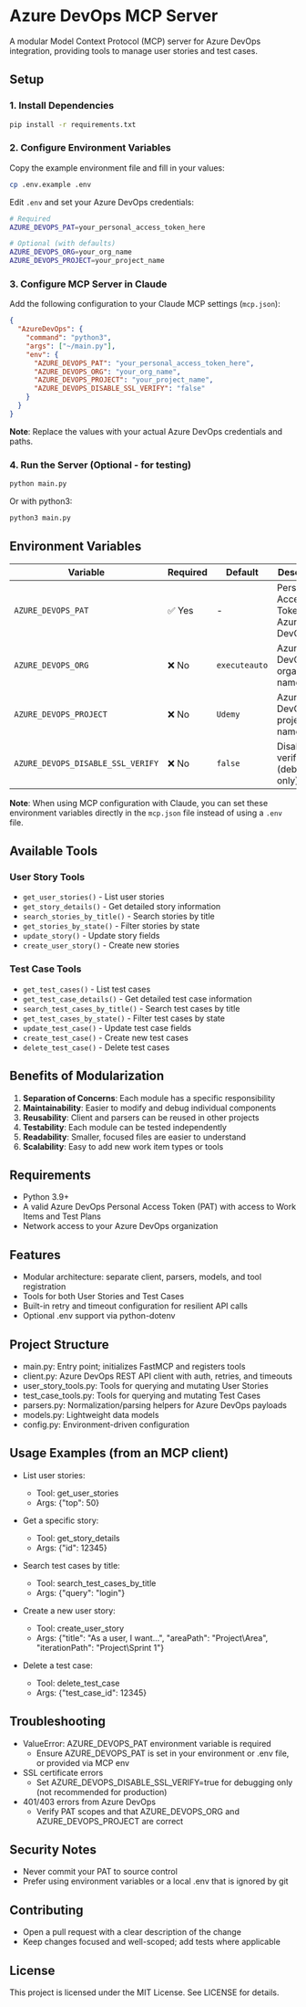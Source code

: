# Azure DevOps MCP Server

A modular Model Context Protocol (MCP) server for Azure DevOps integration, providing tools to manage user stories and test cases.

## Setup

### 1. Install Dependencies
```bash
pip install -r requirements.txt
```

### 2. Configure Environment Variables
Copy the example environment file and fill in your values:
```bash
cp .env.example .env
```

Edit `.env` and set your Azure DevOps credentials:
```bash
# Required
AZURE_DEVOPS_PAT=your_personal_access_token_here

# Optional (with defaults)
AZURE_DEVOPS_ORG=your_org_name
AZURE_DEVOPS_PROJECT=your_project_name
```

### 3. Configure MCP Server in Claude
Add the following configuration to your Claude MCP settings (`mcp.json`):

```json
{
  "AzureDevOps": {
    "command": "python3",
    "args": ["~/main.py"],
    "env": {
      "AZURE_DEVOPS_PAT": "your_personal_access_token_here",
      "AZURE_DEVOPS_ORG": "your_org_name",
      "AZURE_DEVOPS_PROJECT": "your_project_name",
      "AZURE_DEVOPS_DISABLE_SSL_VERIFY": "false"
    }
  }
}
```

**Note**: Replace the values with your actual Azure DevOps credentials and paths.

### 4. Run the Server (Optional - for testing)
```bash
python main.py
```

Or with python3:
```bash
python3 main.py
```

## Environment Variables

| Variable | Required | Default | Description |
|----------|----------|---------|-------------|
| `AZURE_DEVOPS_PAT` | ✅ Yes | - | Personal Access Token for Azure DevOps |
| `AZURE_DEVOPS_ORG` | ❌ No | `executeauto` | Azure DevOps organization name |
| `AZURE_DEVOPS_PROJECT` | ❌ No | `Udemy` | Azure DevOps project name |
| `AZURE_DEVOPS_DISABLE_SSL_VERIFY` | ❌ No | `false` | Disable SSL verification (debugging only) |

**Note**: When using MCP configuration with Claude, you can set these environment variables directly in the `mcp.json` file instead of using a `.env` file.

## Available Tools

### User Story Tools
- `get_user_stories()` - List user stories
- `get_story_details()` - Get detailed story information
- `search_stories_by_title()` - Search stories by title
- `get_stories_by_state()` - Filter stories by state
- `update_story()` - Update story fields
- `create_user_story()` - Create new stories

### Test Case Tools
- `get_test_cases()` - List test cases
- `get_test_case_details()` - Get detailed test case information
- `search_test_cases_by_title()` - Search test cases by title
- `get_test_cases_by_state()` - Filter test cases by state
- `update_test_case()` - Update test case fields
- `create_test_case()` - Create new test cases
- `delete_test_case()` - Delete test cases

## Benefits of Modularization

1. **Separation of Concerns**: Each module has a specific responsibility
2. **Maintainability**: Easier to modify and debug individual components
3. **Reusability**: Client and parsers can be reused in other projects
4. **Testability**: Each module can be tested independently
5. **Readability**: Smaller, focused files are easier to understand
6. **Scalability**: Easy to add new work item types or tools

## Requirements

- Python 3.9+
- A valid Azure DevOps Personal Access Token (PAT) with access to Work Items and Test Plans
- Network access to your Azure DevOps organization

## Features

- Modular architecture: separate client, parsers, models, and tool registration
- Tools for both User Stories and Test Cases
- Built-in retry and timeout configuration for resilient API calls
- Optional .env support via python-dotenv

## Project Structure

- main.py: Entry point; initializes FastMCP and registers tools
- client.py: Azure DevOps REST API client with auth, retries, and timeouts
- user_story_tools.py: Tools for querying and mutating User Stories
- test_case_tools.py: Tools for querying and mutating Test Cases
- parsers.py: Normalization/parsing helpers for Azure DevOps payloads
- models.py: Lightweight data models
- config.py: Environment-driven configuration

## Usage Examples (from an MCP client)

- List user stories:
  - Tool: get_user_stories
  - Args: {"top": 50}

- Get a specific story:
  - Tool: get_story_details
  - Args: {"id": 12345}

- Search test cases by title:
  - Tool: search_test_cases_by_title
  - Args: {"query": "login"}

- Create a new user story:
  - Tool: create_user_story
  - Args: {"title": "As a user, I want...", "areaPath": "Project\Area", "iterationPath": "Project\Sprint 1"}

- Delete a test case:
  - Tool: delete_test_case
  - Args: {"test_case_id": 12345}

## Troubleshooting

- ValueError: AZURE_DEVOPS_PAT environment variable is required
  - Ensure AZURE_DEVOPS_PAT is set in your environment or .env file, or provided via MCP env
- SSL certificate errors
  - Set AZURE_DEVOPS_DISABLE_SSL_VERIFY=true for debugging only (not recommended for production)
- 401/403 errors from Azure DevOps
  - Verify PAT scopes and that AZURE_DEVOPS_ORG and AZURE_DEVOPS_PROJECT are correct

## Security Notes

- Never commit your PAT to source control
- Prefer using environment variables or a local .env that is ignored by git

## Contributing

- Open a pull request with a clear description of the change
- Keep changes focused and well-scoped; add tests where applicable

## License

This project is licensed under the MIT License. See LICENSE for details.
